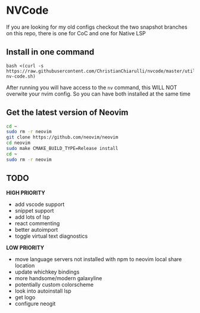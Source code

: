 # NVCode

If you are looking for my old configs checkout the two snapshot branches on this repo, there is one for CoC and one for Native LSP

## Install in one command

```
bash <(curl -s https://raw.githubusercontent.com/ChristianChiarulli/nvcode/master/utils/installer/install-nv-code.sh)
```

After running you will have access to the `nv` command, this WILL NOT overwite your nvim config. So you can have both installed at the same time

## Get the latest version of Neovim 

```bash
cd ~
sudo rm -r neovim
git clone https://github.com/neovim/neovim
cd neovim
sudo make CMAKE_BUILD_TYPE=Release install
cd ~
sudo rm -r neovim
```

## TODO

**HIGH PRIORITY**
- add vscode support
- snippet support
- add lots of lsp
- react commenting
- better autoimport
- toggle virtual text diagnostics

**LOW PRIORITY**
- move language servers not installed with npm to neovim local share location
- update whichkey bindings
- more handsome/modern galaxyline
- potentially custom colorscheme
- look into autoinstall lsp
- get logo
- configure neogit
